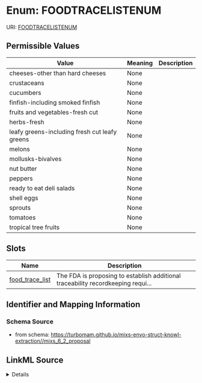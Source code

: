 # Enum: FOODTRACELISTENUM



URI: [FOODTRACELISTENUM](FOODTRACELISTENUM)

## Permissible Values

| Value | Meaning | Description |
| --- | --- | --- |
| cheeses-other than hard cheeses | None |  |
| crustaceans | None |  |
| cucumbers | None |  |
| finfish-including smoked finfish | None |  |
| fruits and vegetables-fresh cut | None |  |
| herbs-fresh | None |  |
| leafy greens-including fresh cut leafy greens | None |  |
| melons | None |  |
| mollusks-bivalves | None |  |
| nut butter | None |  |
| peppers | None |  |
| ready to eat deli salads | None |  |
| shell eggs | None |  |
| sprouts | None |  |
| tomatoes | None |  |
| tropical tree fruits | None |  |




## Slots

| Name | Description |
| ---  | --- |
| [food_trace_list](food_trace_list.md) | The FDA is proposing to establish additional traceability recordkeeping requi... |






## Identifier and Mapping Information







### Schema Source


* from schema: https://turbomam.github.io/mixs-envo-struct-knowl-extraction//mixs_6_2_proposal




## LinkML Source

<details>
```yaml
name: FOOD_TRACE_LIST_ENUM
from_schema: https://turbomam.github.io/mixs-envo-struct-knowl-extraction//mixs_6_2_proposal
rank: 1000
permissible_values:
  cheeses-other than hard cheeses:
    text: cheeses-other than hard cheeses
  crustaceans:
    text: crustaceans
  cucumbers:
    text: cucumbers
  finfish-including smoked finfish:
    text: finfish-including smoked finfish
  fruits and vegetables-fresh cut:
    text: fruits and vegetables-fresh cut
  herbs-fresh:
    text: herbs-fresh
  leafy greens-including fresh cut leafy greens:
    text: leafy greens-including fresh cut leafy greens
  melons:
    text: melons
  mollusks-bivalves:
    text: mollusks-bivalves
  nut butter:
    text: nut butter
  peppers:
    text: peppers
  ready to eat deli salads:
    text: ready to eat deli salads
  shell eggs:
    text: shell eggs
  sprouts:
    text: sprouts
  tomatoes:
    text: tomatoes
  tropical tree fruits:
    text: tropical tree fruits

```
</details>
